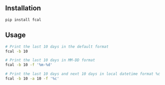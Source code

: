 ## Installation

```
pip install fcal
```

## Usage

```sh
# Print the last 10 days in the default format
fcal -b 10

# Print the last 10 days in MM-DD format 
fcal -b 10 -f '%m-%d'

# Print the last 10 days and next 10 days in local datetime format %c  
fcal -b 10 -a 10 -f '%c'
```
